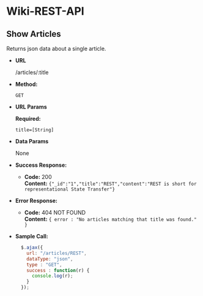 # Wiki-REST-API
**Show Articles**
----
  Returns json data about a single article.

* **URL**

  /articles/:title

* **Method:**

  `GET`
  
*  **URL Params**

   **Required:**
 
   `title=[String]`

* **Data Params**

  None

* **Success Response:**

  * **Code:** 200 <br />
    **Content:** `{"_id":"1","title":"REST","content":"REST is short for representational State Transfer"}`
    
 
* **Error Response:**

  * **Code:** 404 NOT FOUND <br />
    **Content:** `{ error : "No articles matching that title was found." }`


* **Sample Call:**

  ```javascript
    $.ajax({
      url: "/articles/REST",
      dataType: "json",
      type : "GET",
      success : function(r) {
        console.log(r);
      }
    });
  ```
